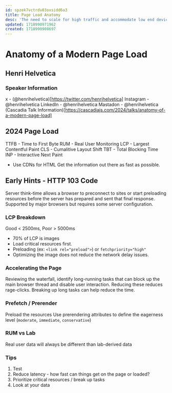 ```yaml
---
id: spzek7vctrdv03oxsidd6a3
title: Page Load Anatomy
desc: 'The need to scale for high traffic and accommodate low end devices for great user experiences requires modern approaches. ANATOMY OF A MODERN PAGE LOAD is a look at the means by which we are prioritizing performance and the new APIs available'
updated: 1718990971962
created: 1718990908697
---
```

# Anatomy of a Modern Page Load
## Henri Helvetica

### Speaker Information
x - (@henrihelvetica)[https://twitter.com/henrihelvetica]
Instagram - @henrihelvetica
LinkedIn - @henrihelvetica
Mastadon - @henrihelvetica 
(Cascadia Talk Information)[https://cascadiajs.com/2024/talks/anatomy-of-a-modern-page-load]

## 2024 Page Load
TTFB - Time to First Byte
RUM - Real User Monitoring
LCP - Largest Contentful Paint
CLS - Cumalitive Layout Shift
TBT - Total Blocking Time
INP - Interactive Next Paint

- Use CDNs for HTML
Get the information out there as fast as possible.

## Early Hints - HTTP 103 Code
Server think-time allows a browser to preconnect to sites or start preloading resources before the server has prepared and sent that final response.
Supported by major browsers but requires some server configuration.

### LCP Breakdown
Good < 2500ms, Poor > 5000ms
- 70% of LCP is images
- Load critical resources first.
- Preloading (ex: `<link rel="preload">`) or `fetchpriority="high"`
- Optimizing the image does not reduce the network delay issues. 

### Accelerating the Page
Reviewing the waterfall, identify long-running tasks that can block up the main browser thread and disable user interaction. Reducing these reduces rage-clicks.
Breaking up long tasks can help reduce the time.

### Prefetch / Prerender
Preload the resources
Use prerendering attributes to define the eagerness level (`moderate`, `immediate`, `conservative`)

### RUM vs Lab
Real user data will always be different than lab-derived data

### Tips
1. Test
2. Reduce latency - how fast can things get on the page or loaded?
3. Prioritize critical resources / break up tasks
4. Look at your data
